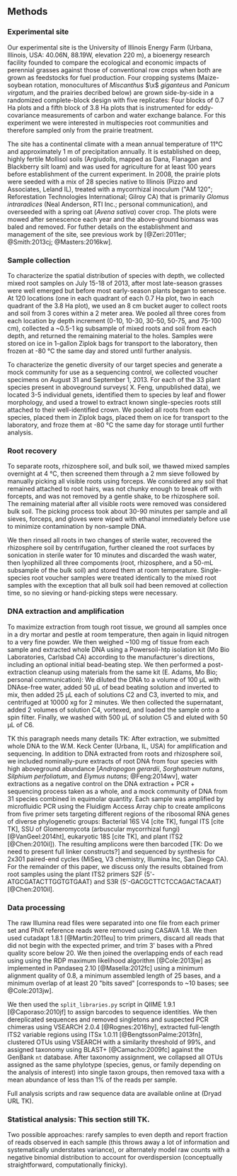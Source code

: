 
## Methods

### Experimental site

Our experimental site is the University of Illinois Energy Farm (Urbana, Illinois, USA: 40.06N, 88.19W, elevation 220 m), a bioenergy research facility founded to compare the ecological and economic impacts of perennial grasses against those of conventional row crops when both are grown as feedstocks for fuel production. Four cropping systems (Maize-soybean rotation, monocultures of *Miscanthus* $\x$ *giganteus* and *Panicum virgatum*, and the prairies decribed below) are grown side-by-side in a randomized complete-block design with five replicates: Four blocks of 0.7 Ha plots and a fifth block of 3.8 Ha plots that is instrumented for eddy-covariance measurements of carbon and water exchange balance. For this experiment we were interested in multispecies root communities and therefore sampled only from the prairie treatment.

The site has a continental climate with a mean annual temperature of 11°C and approximately 1 m of precipitation annually. It is established on deep, highly fertile Mollisol soils (Argiudolls, mapped as Dana, Flanagan and Blackberry silt loam) and was used for agriculture for at least 100 years before establishment of the current experiment. In 2008, the prairie plots were seeded with a mix of 28 species native to Illinois (Pizzo and Associates, Leland IL), treated with a mycorrhizal inoculum ("AM 120"; Reforestation Technologies International; Gilroy CA) that is primarily *Glomus intraradices* (Neal Anderson, RTI Inc.; personal communication), and overseeded with a spring oat (*Avena sativa*) cover crop. The plots were mowed after senescence each year and the above-ground biomass was baled and removed. For futher details on the establishment and management of the site, see previous work by [@Zeri:2011er; @Smith:2013cj; @Masters:2016kw].


### Sample collection

To characterize the spatial distribution of species with depth, we collected mixed root samples on July 15-18 of 2013, after most late-season grasses were well emerged but before most early-season plants began to senesce. At 120 locations (one in each quadrant of each 0.7 Ha plot, two in each quadrant of the 3.8 Ha plot), we used an 8 cm bucket auger to collect roots and soil from 3 cores within a 2 meter area. We pooled all three cores from each location by depth increment (0-10, 10-30, 30-50, 50-75, and 75-100 cm), collected a ~0.5-1 kg subsample of mixed roots and soil from each depth, and returned the remaining material to the holes. Samples were stored on ice in 1-gallon Ziplok bags for transport to the laboratory, then frozen at -80 °C the same day and stored until further analysis.

To characterize the genetic diversity of our target species and generate a mock community for use as a sequencing control, we collected voucher specimens on August 31 and September 1, 2013. For each of the 33 plant species present in aboveground surveys( X. Feng, unpublished data), we located 3-5 individual genets, identified them to species by leaf and flower morphology, and used a trowel to extract known single-species roots still attached to their well-identified crown. We pooled all roots from each species, placed them in Ziplok bags, placed them on ice for transport to the laboratory, and froze them at -80 °C the same day for storage until further analysis.


### Root recovery

To separate roots, rhizosphere soil, and bulk soil, we thawed mixed samples overnight at 4 °C, then screened them through a 2 mm sieve followed by manually picking all visible roots using forceps. We considered any soil that remained attached to root hairs, was not chunky enough to break off with forcepts, and was not removed by a gentle shake, to be rhizosphere soil. The remaining material after all visible roots were removed was considered bulk soil. The picking process took about 30-90 minutes per sample and all sieves, forceps, and gloves were wiped with ethanol immediately before use to minimize contamination by non-sample DNA.

We then rinsed all roots in two changes of sterile water, recovered the rhizosphere soil by centrifugation, further cleaned the root surfaces by sonication in sterile water for 10 minutes and discarded the wash water, then lyophilized all three compoments (root, rhizosphere, and a 50-mL subsample of the bulk soil) and stored them at room temperature. Single-species root voucher samples were treated identically to the mixed root samples with the exception that all bulk soil had been removed at collection time, so no sieving or hand-picking steps were necessary.


### DNA extraction and amplification

To maximize extraction from tough root tissue, we ground all samples once in a dry mortar and pestle at room temperature, then again in liquid nitrogen to a very fine powder. We then weighed ~100 mg of tissue from each sample and extracted whole DNA using a Powersoil-htp isolation kit (Mo Bio Laboratories, Carlsbad CA) according to the manufacturer's directions, including an optional initial bead-beating step. We then performed a post-extraction cleanup using materials from the same kit (E. Adams, Mo Bio; personal communication): We diluted the DNA to  a volume of 100 µL with DNAse-free water, added 50 µL of bead beating solution and inverted to mix, then added 25 µL each of solutions C2 and C3, inverted to mix, and centrifuged at 10000 xg for 2 minutes. We then collected the supernatant, added 2 volumes of solution C4, vortexed, and loaded the sample onto a spin filter. Finally, we washed with 500 µL of solution C5 and eluted with 50 µL of C6.

TK this paragraph needs many details TK: 
After extraction, we submitted whole DNA to the W.M. Keck Center (Urbana, IL, USA) for amplification and sequencing. In addition to DNA extracted from roots and rhizosphere soil, we included nominally-pure extracts of root DNA from four species with high aboveground abundance [*Andropogon gerardii*, *Sorghastrum nutans*, *Silphium perfoliatum*, and *Elymus nutans*; @Feng:2014wv], water extractions as a negative control on the DNA extraction + PCR + sequencing process taken as a whole, and a mock community of DNA from 31 species combined in equimolar quantity. Each sample was amplified by microfluidic PCR using the Fluidigm Access Array chip to create amplicons from five primer sets targeting different regions of the ribosomal RNA genes of diverse phylogenetic groups: Bacterial 16S V4 [cite TK], fungal ITS [cite TK], SSU of Glomeromycota (arbuscular mycorrhizal fungi) [@VanGeel:2014ht], eukaryotic 18S [cite TK], and plant ITS2 [@Chen:2010il]). The resulting amplicons were then barcoded [TK: Do we need to present full linker constructs?] and sequenced by synthesis for 2x301 paired-end cycles (MiSeq, V3 chemistry, Illumina Inc, San Diego CA).
For the remainder of this paper, we discuss only the results obtained from root samples using the plant ITS2 primers S2F (5'-ATGCGATACTTGGTGTGAAT) and S3R (5'-GACGCTTCTCCAGACTACAAT) [@Chen:2010il].


### Data processing

The raw Illumina read files were separated into one file from each primer set and PhiX reference reads were removed using CASAVA 1.8. We then used cutadapt 1.8.1 [@Martin:2011eu] to trim primers, discard all reads that did not begin with the expected primer, and trim 3' bases with a Phred quality score below 20. We then joined the overlapping ends of each read using using the RDP maximum likelihood algorithm [@Cole:2013jw] as implemented in Pandaseq 2.10 [@Masella:2012fc] using a minimum alignment quality of 0.8, a minimum assembled length of 25 bases, and a minimum overlap of at least 20 "bits saved" [corresponds to ~10 bases; see @Cole:2013jw].

We then used the `split_libraries.py` script in QIIME 1.9.1 [@Caporaso:2010jf] to assign barcodes to sequence identities. We then dereplicated sequences and removed singletons and suspected PCR chimeras using VSEARCH 2.0.4 [@Rognes:2016hy], extracted full-length ITS2 variable regions using ITSx 1.0.11 [@BengtssonPalme:2013fn], clustered OTUs using VSEARCH with a similarity threshold of 99%, and assigned taxonomy using BLAST+ [@Camacho:2009fc] against the GenBank `nt` database. After taxonomy assignment, we collapsed all OTUs assigned as the same phylotype (species, genus, or family depending on the analysis of interest) into single taxon groups, then removed taxa with a mean abundance of less than 1% of the reads per sample.

Full analysis scripts and raw sequence data are available online at (Dryad URL TK).

### Statistical analysis: This section still TK.

Two possible approaches: rarefy samples to even depth and report fraction of reads observed in each sample (this throws away a lot of information and systematically understates variance), or alternately model raw counts with a negative binomial distribution to account for overdispersion (conceptually straightforward, computationally finicky).


